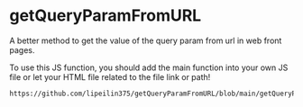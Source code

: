 # getQueryParamFromURL
A better method to get the value of the query param from url in web front pages.

To use this JS function, you should add the main function into your own JS file or let your HTML file related to the file link or path!

```url
https://github.com/lipeilin375/getQueryParamFromURL/blob/main/getQueryParamFromURL.js
```